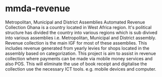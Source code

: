 # mmda-revenue
Metropolitan, Municipal and District Assemblies Automated Revenue Collection
Ghana is a country located in West Africa region. It's political structure has divided the country into various regions which is sub divived into various assemblies i.e. Metropolitan, Municipal and District assembly.
Revenue collection is the main IGF for most of these assemblies. This includes revenue generated from yearly levies for shops located in the assembly based on categorization.
This project is aim to assist in revenue collection where payments can be made via mobile money services and also POS. This will eliminate the use of book receipt and digitalise the collection use the necessary ICT tools. e.g. mobile devices and computer.

